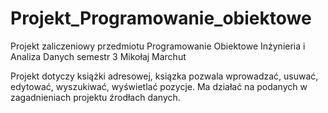 # Projekt_Programowanie_obiektowe
Projekt zaliczeniowy przedmiotu Programowanie Obiektowe Inżynieria i Analiza Danych semestr 3 Mikołaj Marchut

Projekt dotyczy książki adresowej, ksiązka pozwala wprowadzać, usuwać, edytować, wyszukiwać, wyświetlać pozycje. Ma działać na podanych w zagadnieniach projektu źrodłach danych.

